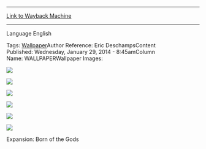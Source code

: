 
---
[Link to Wayback Machine](https://web.archive.org/web/20160310011357/http://magic.wizards.com/en/articles/wallpapers/karametra-god-harvests)

[_metadata_:generator]:- "Drupal 7 (http://drupal.org)"
[_metadata_:node]:- "231111"
[_metadata_:source]:- "article"
[_metadata_:title]:- "Karametra, God of Harvests"
[_metadata_:wayback_capture_timestamp]:- "2016-03-10 01:13:57"
[_metadata_:wayback_raw_url]:- "https://web.archive.org/web/20160310011357id_/http://magic.wizards.com/en/articles/wallpapers/karametra-god-harvests"
[_metadata_:wayback_url]:- "http://magic.wizards.com/en/articles/wallpapers/karametra-god-harvests"
---






Language 
 English

Tags: [Wallpaper](/en/tags/wallpaper-0)Author Reference: Eric DeschampsContent Published: Wednesday, January 29, 2014 - 8:45amColumn Name: WALLPAPERWallpaper Images: 

[![](http://magic.wizards.com/sites/mtg/files/styles/large/public/images/wallpaper/Karametra%2C-God-of-Harvests_BNG_2560x1600_Wallpaper.jpg?itok=rFxSokgI)](http://magic.wizards.com/sites/mtg/files/images/wallpaper/Karametra%2C-God-of-Harvests_BNG_2560x1600_Wallpaper.jpg) 



[![](http://magic.wizards.com/sites/mtg/files/styles/large/public/images/wallpaper/Karametra%2C-God-of-Harvests_BNG_1920x1080_WallpaperT.jpg?itok=5zLSvY6q)](http://magic.wizards.com/sites/mtg/files/images/wallpaper/Karametra%2C-God-of-Harvests_BNG_1920x1080_WallpaperT.jpg) 



[![](http://magic.wizards.com/sites/mtg/files/styles/large/public/images/wallpaper/Karametra%2C-God-of-Harvests_BNG_1280x960_Wallpaper.jpg?itok=s2efE5rQ)](http://magic.wizards.com/sites/mtg/files/images/wallpaper/Karametra%2C-God-of-Harvests_BNG_1280x960_Wallpaper.jpg) 



[![](http://magic.wizards.com/sites/mtg/files/styles/large/public/images/wallpaper/Karametra%2C-God-of-Harvests_BNG_iPhone_Wallpaper.jpg?itok=zYnvx2WL)](http://magic.wizards.com/sites/mtg/files/images/wallpaper/Karametra%2C-God-of-Harvests_BNG_iPhone_Wallpaper.jpg) 



[![](http://magic.wizards.com/sites/mtg/files/styles/large/public/images/wallpaper/Karametra%2C-God-of-Harvests-_BNG_iPad_Wallpaper.jpg?itok=jqSDgQik)](http://magic.wizards.com/sites/mtg/files/images/wallpaper/Karametra%2C-God-of-Harvests-_BNG_iPad_Wallpaper.jpg) 



[![](http://magic.wizards.com/sites/mtg/files/styles/large/public/images/wallpaper/Karametra%2C-God-of-Harvests-_BNG_Facebook_Wallpaper.jpg?itok=LqruLIkh)](http://magic.wizards.com/sites/mtg/files/images/wallpaper/Karametra%2C-God-of-Harvests-_BNG_Facebook_Wallpaper.jpg) 

Expansion: Born of the Gods  

 
